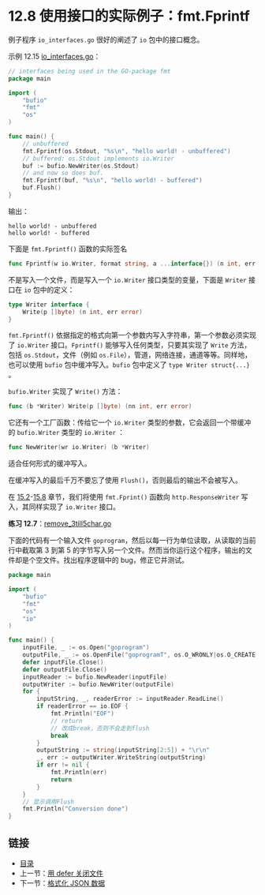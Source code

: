 # 12.8 使用接口的实际例子：fmt.Fprintf

例子程序 `io_interfaces.go` 很好的阐述了 `io` 包中的接口概念。

示例 12.15 [io_interfaces.go](examples/chapter_12/io_interfaces.go)：

```go
// interfaces being used in the GO-package fmt
package main

import (
	"bufio"
	"fmt"
	"os"
)

func main() {
	// unbuffered
	fmt.Fprintf(os.Stdout, "%s\n", "hello world! - unbuffered")
	// buffered: os.Stdout implements io.Writer
	buf := bufio.NewWriter(os.Stdout)
	// and now so does buf.
	fmt.Fprintf(buf, "%s\n", "hello world! - buffered")
	buf.Flush()
}
```

输出：

```
hello world! - unbuffered
hello world! - buffered
```

下面是 `fmt.Fprintf()` 函数的实际签名

```go
func Fprintf(w io.Writer, format string, a ...interface{}) (n int, err error)
```

不是写入一个文件，而是写入一个 `io.Writer` 接口类型的变量，下面是 `Writer` 接口在 `io` 包中的定义：

```go
type Writer interface {
	Write(p []byte) (n int, err error)
}
```

`fmt.Fprintf()` 依据指定的格式向第一个参数内写入字符串，第一个参数必须实现了 `io.Writer` 接口。`Fprintf()` 能够写入任何类型，只要其实现了 `Write` 方法，包括 `os.Stdout`，文件（例如 `os.File`），管道，网络连接，通道等等。同样地，也可以使用 `bufio` 包中缓冲写入。`bufio` 包中定义了 `type Writer struct{...}` 。

`bufio.Writer` 实现了 `Write()` 方法：

```go
func (b *Writer) Write(p []byte) (nn int, err error)
```

它还有一个工厂函数：传给它一个 `io.Writer` 类型的参数，它会返回一个带缓冲的 `bufio.Writer` 类型的 `io.Writer` ：

```go
func NewWriter(wr io.Writer) (b *Writer)
```

适合任何形式的缓冲写入。

在缓冲写入的最后千万不要忘了使用 `Flush()`，否则最后的输出不会被写入。

在 [15.2](15.2.md)-[15.8](15.8.md) 章节，我们将使用 `fmt.Fprint()` 函数向 `http.ResponseWriter` 写入，其同样实现了 `io.Writer` 接口。

**练习 12.7**：[remove_3till5char.go](exercises/chapter_12/remove_3till5char.go)

下面的代码有一个输入文件 `goprogram`，然后以每一行为单位读取，从读取的当前行中截取第 3 到第 5 的字节写入另一个文件。然而当你运行这个程序，输出的文件却是个空文件。找出程序逻辑中的 bug，修正它并测试。

```go
package main

import (
	"bufio"
	"fmt"
	"os"
	"io"
)

func main() {
	inputFile, _ := os.Open("goprogram")
	outputFile, _ := os.OpenFile("goprogramT", os.O_WRONLY|os.O_CREATE, 0666)
	defer inputFile.Close()
	defer outputFile.Close()
	inputReader := bufio.NewReader(inputFile)
	outputWriter := bufio.NewWriter(outputFile)
	for {
		inputString, _, readerError := inputReader.ReadLine()
		if readerError == io.EOF {
			fmt.Println("EOF")
			// return
			// 改成break，否则不会走到flush
			break
		}
		outputString := string(inputString[2:5]) + "\r\n"
		_, err := outputWriter.WriteString(outputString)
		if err != nil {
			fmt.Println(err)
			return
		}
	}
	// 显示调用Flush
	fmt.Println("Conversion done")
}
```

## 链接

- [目录](directory.md)
- 上一节：[用 defer 关闭文件](12.7.md)
- 下一节：[格式化 JSON 数据](12.9.md)
